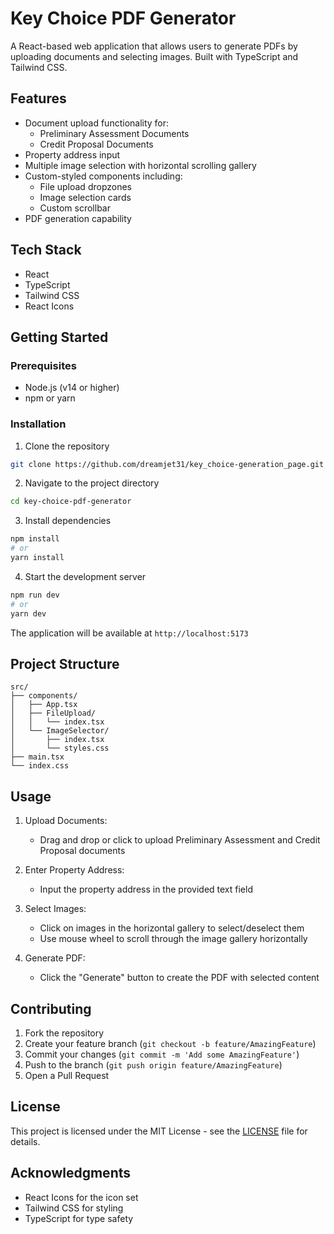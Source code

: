 # Key Choice PDF Generator

A React-based web application that allows users to generate PDFs by uploading documents and selecting images. Built with TypeScript and Tailwind CSS.

## Features

- Document upload functionality for:
  - Preliminary Assessment Documents
  - Credit Proposal Documents
- Property address input
- Multiple image selection with horizontal scrolling gallery
- Custom-styled components including:
  - File upload dropzones
  - Image selection cards
  - Custom scrollbar
- PDF generation capability

## Tech Stack

- React
- TypeScript
- Tailwind CSS
- React Icons

## Getting Started

### Prerequisites

- Node.js (v14 or higher)
- npm or yarn

### Installation

1. Clone the repository

```bash
git clone https://github.com/dreamjet31/key_choice-generation_page.git
```

2. Navigate to the project directory

```bash
cd key-choice-pdf-generator
```

3. Install dependencies

```bash
npm install
# or
yarn install
```

4. Start the development server

```bash
npm run dev
# or
yarn dev
```

The application will be available at `http://localhost:5173`

## Project Structure

```
src/
├── components/
│   ├── App.tsx
│   ├── FileUpload/
│   │   └── index.tsx
│   └── ImageSelector/
│       ├── index.tsx
│       └── styles.css
├── main.tsx
└── index.css
```

## Usage

1. Upload Documents:

   - Drag and drop or click to upload Preliminary Assessment and Credit Proposal documents

2. Enter Property Address:

   - Input the property address in the provided text field

3. Select Images:

   - Click on images in the horizontal gallery to select/deselect them
   - Use mouse wheel to scroll through the image gallery horizontally

4. Generate PDF:
   - Click the "Generate" button to create the PDF with selected content

## Contributing

1. Fork the repository
2. Create your feature branch (`git checkout -b feature/AmazingFeature`)
3. Commit your changes (`git commit -m 'Add some AmazingFeature'`)
4. Push to the branch (`git push origin feature/AmazingFeature`)
5. Open a Pull Request

## License

This project is licensed under the MIT License - see the [LICENSE](LICENSE) file for details.

## Acknowledgments

- React Icons for the icon set
- Tailwind CSS for styling
- TypeScript for type safety
